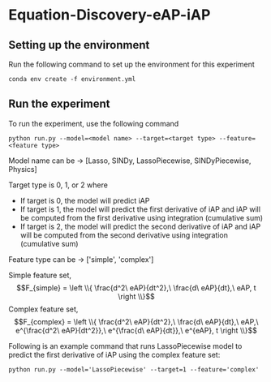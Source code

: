 # Equation-Discovery-eAP-iAP

## Setting up the environment

Run the following command to set up the environment for this experiment

```conda env create -f environment.yml```

## Run the experiment

To run the experiment, use the following command

``` python run.py --model=<model name> --target=<target type> --feature=<feature type> ```

Model name can be $\rightarrow$ [Lasso, SINDy, LassoPiecewise, SINDyPiecewise, Physics]

Target type is 0, 1, or 2 where
* If target is 0, the model will predict iAP
* If target is 1, the model will predict the first derivative of iAP and iAP will be computed from the first derivative using integration (cumulative sum)
* If target is 2, the model will predict the second derivative of iAP and iAP will be computed from the second derivative using integration (cumulative sum)

Feature type can be $\rightarrow$ ['simple', 'complex']

Simple feature set, $$F_{simple} = \left \\{ \frac{d^2\ eAP}{dt^2},\ \frac{d\ eAP}{dt},\ eAP, t \right \\}$$
Complex feature set, $$F_{complex} = \left \\{ \frac{d^2\ eAP}{dt^2},\ \frac{d\ eAP}{dt},\ eAP,\ e^{\frac{d^2\ eAP}{dt^2}},\ e^{\frac{d\ eAP}{dt}},\ e^{eAP}, t \right \\}$$

Following is an example command that runs LassoPiecewise model to predict the first derivative of iAP using the complex feature set:

``` python run.py --model='LassoPiecewise' --target=1 --feature='complex' ```
